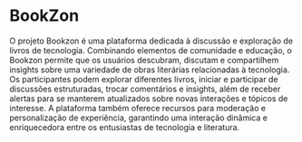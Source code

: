 # BookZon
O projeto Bookzon é uma plataforma dedicada à discussão e exploração de livros de tecnologia. Combinando elementos de comunidade e educação, o Bookzon permite que os usuários descubram, discutam e compartilhem insights sobre uma variedade de obras literárias relacionadas à tecnologia. Os participantes podem explorar diferentes livros, iniciar e participar de discussões estruturadas, trocar comentários e insights, além de receber alertas para se manterem atualizados sobre novas interações e tópicos de interesse. A plataforma também oferece recursos para moderação e personalização de experiência, garantindo uma interação dinâmica e enriquecedora entre os entusiastas de tecnologia e literatura.

